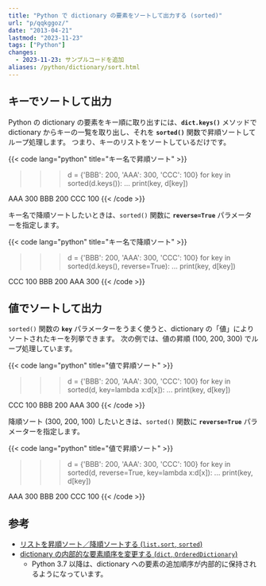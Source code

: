 ```yaml
---
title: "Python で dictionary の要素をソートして出力する (sorted)"
url: "p/qqkggoz/"
date: "2013-04-21"
lastmod: "2023-11-23"
tags: ["Python"]
changes:
  - 2023-11-23: サンプルコードを追加
aliases: /python/dictionary/sort.html
---
```


キーでソートして出力
----

Python の dictionary の要素をキー順に取り出すには、__`dict.keys()`__ メソッドで dictionary からキーの一覧を取り出し、それを __`sorted()`__ 関数で昇順ソートしてループ処理します。
つまり、キーのリストをソートしているだけです。

{{< code lang="python" title="キー名で昇順ソート" >}}
>>> d = {'BBB': 200, 'AAA': 300, 'CCC': 100}
>>> for key in sorted(d.keys()):
...     print(key, d[key])

AAA 300
BBB 200
CCC 100
{{< /code >}}

キー名で降順ソートしたいときは、`sorted()` 関数に __`reverse=True`__ パラメーターを指定します。

{{< code lang="python" title="キー名で降順ソート" >}}
>>> d = {'BBB': 200, 'AAA': 300, 'CCC': 100}
>>> for key in sorted(d.keys(), reverse=True):
...     print(key, d[key])

CCC 100
BBB 200
AAA 300
{{< /code >}}


値でソートして出力
----

`sorted()` 関数の __`key`__ パラメーターをうまく使うと、dictionary の「値」によりソートされたキーを列挙できます。
次の例では、値の昇順 (100, 200, 300) でループ処理しています。

{{< code lang="python" title="値で昇順ソート" >}}
>>> d = {'BBB': 200, 'AAA': 300, 'CCC': 100}
>>> for key in sorted(d, key=lambda x:d[x]):
...     print(key, d[key])

CCC 100
BBB 200
AAA 300
{{< /code >}}

降順ソート (300, 200, 100) したいときは、`sorted()` 関数に __`reverse=True`__ パラメーターを指定します。

{{< code lang="python" title="値で昇順ソート" >}}
>>> d = {'BBB': 200, 'AAA': 300, 'CCC': 100}
>>> for key in sorted(d, reverse=True, key=lambda x:d[x]):
...     print(key, d[key])

AAA 300
BBB 200
CCC 100
{{< /code >}}


参考
----

- [リストを昇順ソート／降順ソートする (`list.sort`, `sorted`)](/p/cqtwqgx/)
- [dictionary の内部的な要素順序を変更する (`dict`, `OrderedDictionary`)](/p/vexfweu/)
  - Python 3.7 以降は、dictionary への要素の追加順序が内部的に保持されるようになっています。
